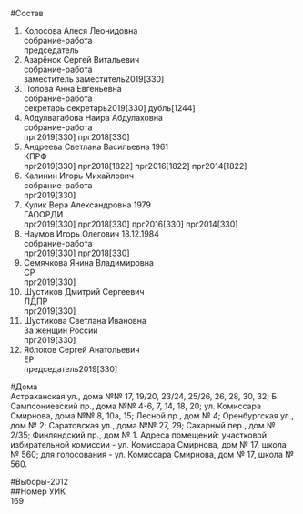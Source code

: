 #Состав  
1. Колосова Алеся Леонидовна  
    собрание-работа  
    председатель  
2. Азарёнок Сергей Витальевич  
    собрание-работа  
    заместитель заместитель2019[330]  
3. Попова Анна Евгеньевна  
    собрание-работа  
    секретарь секретарь2019[330] дубль[1244]  
4. Абдулвагабова Наира Абдулаховна  
    собрание-работа  
    прг2019[330] прг2018[330]  
5. Андреева Светлана Васильевна 1961  
    КПРФ  
    прг2019[330] прг2018[1822] прг2016[1822] прг2014[1822]  
6. Калинин Игорь Михайлович  
    собрание-работа  
    прг2019[330]  
7. Кулик Вера Александровна 1979  
    ГАООРДИ  
    прг2019[330] прг2018[330] прг2016[330] прг2014[330]  
8. Наумов Игорь Олегович 18.12.1984  
    собрание-работа  
    прг2019[330] прг2018[330]  
9. Семячкова Янина Владимировна  
    СР  
    прг2019[330]  
10. Шустиков Дмитрий Сергеевич  
    ЛДПР  
    прг2019[330]  
11. Шустикова Светлана Ивановна  
    За женщин России  
    прг2019[330]  
12. Яблоков Сергей Анатольевич  
    ЕР  
    председатель2019[330]  
  
#Дома  
Астраханская ул., дома №№ 17, 19/20, 23/24, 25/26, 26, 28, 30, 32; Б. Сампсониевский пр., дома №№ 4-6, 7, 14, 18, 20; ул. Комиссара Смирнова, дома №№ 8, 10а, 15; Лесной пр., дом № 4; Оренбургская ул., дом № 2; Саратовская ул., дома №№ 27, 29; Сахарный пер., дом № 2/35; Финляндский пр., дом № 1. Адреса помещений: участковой избирательной комиссии - ул. Комиссара Смирнова, дом № 17, школа № 560; для голосования - ул. Комиссара Смирнова, дом № 17, школа № 560.  
  
#Выборы-2012  
##Номер УИК  
169  
